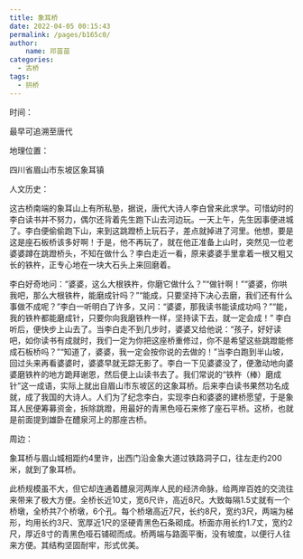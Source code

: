 ```yaml
---
title: 象耳桥
date: 2022-04-05 00:15:43
permalink: /pages/b165c0/
author:
    name: 邓苗苗
categories:
  - 古桥
tags:
  - 拱桥 
---
```

时间：

最早可追溯至唐代

地理位置：

四川省眉山市东坡区象耳镇

人文历史：

这古桥南端的象耳山上有所私塾，据说，唐代大诗人李白曾来此求学。可惜幼时的李白读书并不努力，偶尔还背着先生跑下山去河边玩。一天上午，先生因事便进城了。李白便偷偷跑下山，来到这跳蹬桥上玩石子，差点就掉进了河里。他想，要是这是座石板桥该多好啊！于是，他不再玩了，就在他正准备上山时，突然见一位老婆婆蹲在跳蹬桥头，不知在做什么？李白走近一看，原来婆婆手里拿着一根又粗又长的铁杵，正专心地在一块大石头上来回磨着。

李白好奇地问：“婆婆，这么大根铁杵，你磨它做什么？”“做针啊！”“婆婆，你哄我吧，那么大根铁杵，能磨成针吗？”“能成，只要坚持下决心去磨，我们还有什么事做不成呢？”李白一听明白了许多，又问：“婆婆，那我读书能读成功吗？”“能，我的铁杵都能磨成针，只要你向我磨铁杵一样，坚持读下去，就一定会成！” 李白听后，便快步上山去了。当李白走不到几步时，婆婆又给他说：“孩子，好好读吧，如你读书有成就时，我们一定为你把这座桥重修过，你不是希望这些跳蹬能修成石板桥吗？”“知道了，婆婆，我一定会按你说的去做的！”当李白跑到半山坡，回过头来再看婆婆时，婆婆早就无踪无影了。李白一下见婆婆没了，便激动地向婆婆磨铁杵的地方跪拜谢恩，然后便上山读书去了。我们常说的“铁杵（棒）磨成针”这一成语，实际上就出自眉山市东坡区的这象耳桥。后来李白读书果然功名成就，成了我国的大诗人。人们为了纪念李白，实现李白和婆婆的建桥愿望，于是象耳人民便筹募资金，拆除跳蹬，用最好的青黑色哑石来修了座石平桥。这桥，也就是前面提到雄卧在醴泉河上的那座古桥。

周边：

象耳桥与眉山城相距约4里许，出西门沿金象大道过铁路洞子口，往左走约200米，就到了象耳桥。

此桥规模虽不大，但它却连通着醴泉河两岸人民的经济命脉，给两岸百姓的交流往来带来了极大方便。全桥长近10丈，宽6尺许，高近8尺。大致每隔1.5丈就有一个桥墩，全桥共7个桥墩，6个孔。每个桥墩高近7尺，长约8尺，宽约3尺，两端为梯形，均用长约3尺、宽厚近1尺的坚硬青黑色石条砌成。桥面亦用长约1.7丈，宽约2尺，厚近8寸的青黑色哑石铺砌而成。桥两端与路面平衡，没有坡度，以便行人往来方便。其结构坚固耐牢，形式优美。
